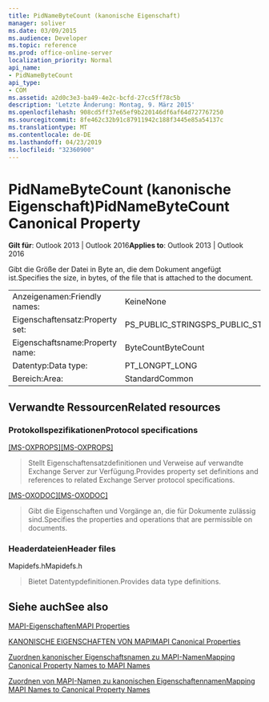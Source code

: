 ```yaml
---
title: PidNameByteCount (kanonische Eigenschaft)
manager: soliver
ms.date: 03/09/2015
ms.audience: Developer
ms.topic: reference
ms.prod: office-online-server
localization_priority: Normal
api_name:
- PidNameByteCount
api_type:
- COM
ms.assetid: a2d0c3e3-ba49-4e2c-bcfd-27cc5ff78c5b
description: 'Letzte Änderung: Montag, 9. März 2015'
ms.openlocfilehash: 908cd5ff37e65ef9b220146df6af64d727767250
ms.sourcegitcommit: 8fe462c32b91c87911942c188f3445e85a54137c
ms.translationtype: MT
ms.contentlocale: de-DE
ms.lasthandoff: 04/23/2019
ms.locfileid: "32360900"
---
```

# <a name="pidnamebytecount-canonical-property"></a><span data-ttu-id="af73f-103">PidNameByteCount (kanonische Eigenschaft)</span><span class="sxs-lookup"><span data-stu-id="af73f-103">PidNameByteCount Canonical Property</span></span>

  
  
<span data-ttu-id="af73f-104">**Gilt für**: Outlook 2013 | Outlook 2016</span><span class="sxs-lookup"><span data-stu-id="af73f-104">**Applies to**: Outlook 2013 | Outlook 2016</span></span> 
  
<span data-ttu-id="af73f-105">Gibt die Größe der Datei in Byte an, die dem Dokument angefügt ist.</span><span class="sxs-lookup"><span data-stu-id="af73f-105">Specifies the size, in bytes, of the file that is attached to the document.</span></span>
  
|||
|:-----|:-----|
|<span data-ttu-id="af73f-106">Anzeigenamen:</span><span class="sxs-lookup"><span data-stu-id="af73f-106">Friendly names:</span></span>  <br/> |<span data-ttu-id="af73f-107">Keine</span><span class="sxs-lookup"><span data-stu-id="af73f-107">None</span></span>  <br/> |
|<span data-ttu-id="af73f-108">Eigenschaftensatz:</span><span class="sxs-lookup"><span data-stu-id="af73f-108">Property set:</span></span>  <br/> |<span data-ttu-id="af73f-109">PS_PUBLIC_STRINGS</span><span class="sxs-lookup"><span data-stu-id="af73f-109">PS_PUBLIC_STRINGS</span></span>  <br/> |
|<span data-ttu-id="af73f-110">Eigenschaftsname:</span><span class="sxs-lookup"><span data-stu-id="af73f-110">Property name:</span></span>  <br/> |<span data-ttu-id="af73f-111">ByteCount</span><span class="sxs-lookup"><span data-stu-id="af73f-111">ByteCount</span></span>  <br/> |
|<span data-ttu-id="af73f-112">Datentyp:</span><span class="sxs-lookup"><span data-stu-id="af73f-112">Data type:</span></span>  <br/> |<span data-ttu-id="af73f-113">PT_LONG</span><span class="sxs-lookup"><span data-stu-id="af73f-113">PT_LONG</span></span>  <br/> |
|<span data-ttu-id="af73f-114">Bereich:</span><span class="sxs-lookup"><span data-stu-id="af73f-114">Area:</span></span>  <br/> |<span data-ttu-id="af73f-115">Standard</span><span class="sxs-lookup"><span data-stu-id="af73f-115">Common</span></span>  <br/> |
   
## <a name="related-resources"></a><span data-ttu-id="af73f-116">Verwandte Ressourcen</span><span class="sxs-lookup"><span data-stu-id="af73f-116">Related resources</span></span>

### <a name="protocol-specifications"></a><span data-ttu-id="af73f-117">Protokollspezifikationen</span><span class="sxs-lookup"><span data-stu-id="af73f-117">Protocol specifications</span></span>

<span data-ttu-id="af73f-118">[[MS-OXPROPS]](https://msdn.microsoft.com/library/f6ab1613-aefe-447d-a49c-18217230b148%28Office.15%29.aspx)</span><span class="sxs-lookup"><span data-stu-id="af73f-118">[[MS-OXPROPS]](https://msdn.microsoft.com/library/f6ab1613-aefe-447d-a49c-18217230b148%28Office.15%29.aspx)</span></span>
  
> <span data-ttu-id="af73f-119">Stellt Eigenschaftensatzdefinitionen und Verweise auf verwandte Exchange Server zur Verfügung.</span><span class="sxs-lookup"><span data-stu-id="af73f-119">Provides property set definitions and references to related Exchange Server protocol specifications.</span></span>
    
<span data-ttu-id="af73f-120">[[MS-OXODOC]](https://msdn.microsoft.com/library/103007c8-5066-4bed-84e3-4465907af098%28Office.15%29.aspx)</span><span class="sxs-lookup"><span data-stu-id="af73f-120">[[MS-OXODOC]](https://msdn.microsoft.com/library/103007c8-5066-4bed-84e3-4465907af098%28Office.15%29.aspx)</span></span>
  
> <span data-ttu-id="af73f-121">Gibt die Eigenschaften und Vorgänge an, die für Dokumente zulässig sind.</span><span class="sxs-lookup"><span data-stu-id="af73f-121">Specifies the properties and operations that are permissible on documents.</span></span>
    
### <a name="header-files"></a><span data-ttu-id="af73f-122">Headerdateien</span><span class="sxs-lookup"><span data-stu-id="af73f-122">Header files</span></span>

<span data-ttu-id="af73f-123">Mapidefs.h</span><span class="sxs-lookup"><span data-stu-id="af73f-123">Mapidefs.h</span></span>
  
> <span data-ttu-id="af73f-124">Bietet Datentypdefinitionen.</span><span class="sxs-lookup"><span data-stu-id="af73f-124">Provides data type definitions.</span></span>
    
## <a name="see-also"></a><span data-ttu-id="af73f-125">Siehe auch</span><span class="sxs-lookup"><span data-stu-id="af73f-125">See also</span></span>



[<span data-ttu-id="af73f-126">MAPI-Eigenschaften</span><span class="sxs-lookup"><span data-stu-id="af73f-126">MAPI Properties</span></span>](mapi-properties.md)
  
[<span data-ttu-id="af73f-127">KANONISCHE EIGENSCHAFTEN VON MAPI</span><span class="sxs-lookup"><span data-stu-id="af73f-127">MAPI Canonical Properties</span></span>](mapi-canonical-properties.md)
  
[<span data-ttu-id="af73f-128">Zuordnen kanonischer Eigenschaftsnamen zu MAPI-Namen</span><span class="sxs-lookup"><span data-stu-id="af73f-128">Mapping Canonical Property Names to MAPI Names</span></span>](mapping-canonical-property-names-to-mapi-names.md)
  
[<span data-ttu-id="af73f-129">Zuordnen von MAPI-Namen zu kanonischen Eigenschaftennamen</span><span class="sxs-lookup"><span data-stu-id="af73f-129">Mapping MAPI Names to Canonical Property Names</span></span>](mapping-mapi-names-to-canonical-property-names.md)

